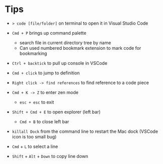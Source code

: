 # Tips 
- `> code [file/folder]` on terminal to open it in Visual Studio Code
- `Cmd + P` brings up command palette
    - search file in current directory tree by name
    - Can used numbered bookmark extension to mark code for bookmarking 
- `Ctrl + backtick` to pull up console in VSCode 
- `Cmd + click` to jump to definition
- `Right click -> find references` to find reference to a code piece 
- `Cmd + K -> Z` to enter zen mode
    - `esc + esc` to exit
- `Shift + Cmd + E` to open explorer (left bar)
    - `Cmd + B` to close left bar
- `killall Dock` from the command line to restart the Mac dock (VSCode icon is too small bug)

- `Cmd` + `L` to select a line
- `Shift` + `Alt` + `Down` to copy line down